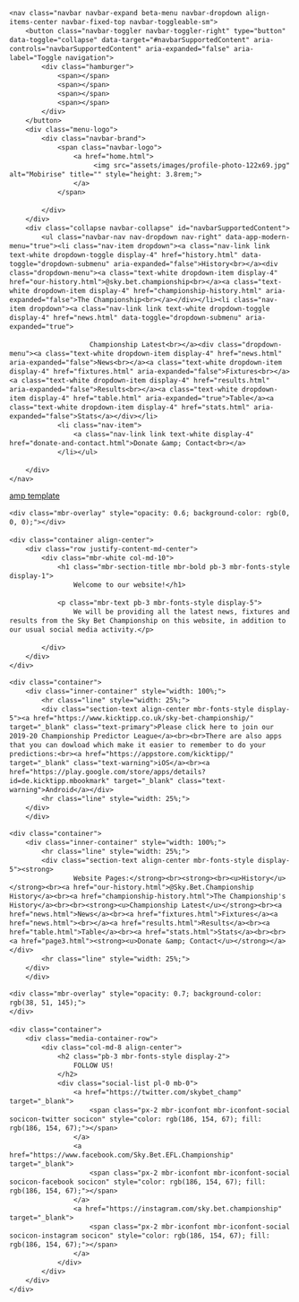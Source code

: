 <!DOCTYPE html>
<html  >
<head>
  <!-- Site made with Mobirise Website Builder v4.10.4, https://mobirise.com -->
  <meta charset="UTF-8">
  <meta http-equiv="X-UA-Compatible" content="IE=edge">
  <meta name="generator" content="Mobirise v4.10.4, mobirise.com">
  <meta name="viewport" content="width=device-width, initial-scale=1, minimum-scale=1">
  <link rel="shortcut icon" href="assets/images/profile-photo-122x69.jpg" type="image/x-icon">
  <meta name="description" content="">
  
  <title>Home</title>
  <link rel="stylesheet" href="assets/web/assets/mobirise-icons/mobirise-icons.css">
  <link rel="stylesheet" href="assets/tether/tether.min.css">
  <link rel="stylesheet" href="assets/bootstrap/css/bootstrap.min.css">
  <link rel="stylesheet" href="assets/bootstrap/css/bootstrap-grid.min.css">
  <link rel="stylesheet" href="assets/bootstrap/css/bootstrap-reboot.min.css">
  <link rel="stylesheet" href="assets/dropdown/css/style.css">
  <link rel="stylesheet" href="assets/socicon/css/styles.css">
  <link rel="stylesheet" href="assets/animatecss/animate.min.css">
  <link rel="stylesheet" href="assets/theme/css/style.css">
  <link rel="stylesheet" href="assets/mobirise/css/mbr-additional.css" type="text/css">
  
  <script async src="https://pagead2.googlesyndication.com/pagead/js/adsbygoogle.js"></script>
<script>
  (adsbygoogle = window.adsbygoogle || []).push({
    google_ad_client: "ca-pub-7550618979487506",
    enable_page_level_ads: true
  });
</script>
  
</head>
<body>

<!-- Google Analytics -->
<script async="" src="https://pagead2.googlesyndication.com/pagead/js/adsbygoogle.js">
  
  </script>
  <script>
  (adsbygoogle = window.adsbygoogle || []).push({
    google_ad_client: "ca-pub-7550618979487506",
    enable_page_level_ads: true
  });
  
  </script>
<!-- /Google Analytics -->


  <section class="menu cid-qTkzRZLJNu" once="menu" id="menu1-0">

    

    <nav class="navbar navbar-expand beta-menu navbar-dropdown align-items-center navbar-fixed-top navbar-toggleable-sm">
        <button class="navbar-toggler navbar-toggler-right" type="button" data-toggle="collapse" data-target="#navbarSupportedContent" aria-controls="navbarSupportedContent" aria-expanded="false" aria-label="Toggle navigation">
            <div class="hamburger">
                <span></span>
                <span></span>
                <span></span>
                <span></span>
            </div>
        </button>
        <div class="menu-logo">
            <div class="navbar-brand">
                <span class="navbar-logo">
                    <a href="home.html">
                         <img src="assets/images/profile-photo-122x69.jpg" alt="Mobirise" title="" style="height: 3.8rem;">
                    </a>
                </span>
                
            </div>
        </div>
        <div class="collapse navbar-collapse" id="navbarSupportedContent">
            <ul class="navbar-nav nav-dropdown nav-right" data-app-modern-menu="true"><li class="nav-item dropdown"><a class="nav-link link text-white dropdown-toggle display-4" href="history.html" data-toggle="dropdown-submenu" aria-expanded="false">History<br></a><div class="dropdown-menu"><a class="text-white dropdown-item display-4" href="our-history.html">@sky.bet.championship<br></a><a class="text-white dropdown-item display-4" href="championship-history.html" aria-expanded="false">The Championship<br></a></div></li><li class="nav-item dropdown"><a class="nav-link link text-white dropdown-toggle display-4" href="news.html" data-toggle="dropdown-submenu" aria-expanded="true">
                        
                        Championship Latest<br></a><div class="dropdown-menu"><a class="text-white dropdown-item display-4" href="news.html" aria-expanded="false">News<br></a><a class="text-white dropdown-item display-4" href="fixtures.html" aria-expanded="false">Fixtures<br></a><a class="text-white dropdown-item display-4" href="results.html" aria-expanded="false">Results<br></a><a class="text-white dropdown-item display-4" href="table.html" aria-expanded="true">Table</a><a class="text-white dropdown-item display-4" href="stats.html" aria-expanded="false">Stats</a></div></li>
                <li class="nav-item">
                    <a class="nav-link link text-white display-4" href="donate-and-contact.html">Donate &amp; Contact<br></a>
                </li></ul>
            
        </div>
    </nav>
</section>

<section class="engine"><a href="https://mobirise.info/t">amp template</a></section><section class="cid-qTkA127IK8 mbr-fullscreen mbr-parallax-background" id="header2-1">

    

    <div class="mbr-overlay" style="opacity: 0.6; background-color: rgb(0, 0, 0);"></div>

    <div class="container align-center">
        <div class="row justify-content-md-center">
            <div class="mbr-white col-md-10">
                <h1 class="mbr-section-title mbr-bold pb-3 mbr-fonts-style display-1">
                    Welcome to our website!</h1>
                
                <p class="mbr-text pb-3 mbr-fonts-style display-5">
                    We will be providing all the latest news, fixtures and results from the Sky Bet Championship on this website, in addition to our usual social media activity.</p>
                
            </div>
        </div>
    </div>
    
</section>

<section class="mbr-section article content9 cid-ruC5D9RliX" id="content9-p">
    
     

    <div class="container">
        <div class="inner-container" style="width: 100%;">
            <hr class="line" style="width: 25%;">
            <div class="section-text align-center mbr-fonts-style display-5"><a href="https://www.kicktipp.co.uk/sky-bet-championship/" target="_blank" class="text-primary">Please click here to join our 2019-20 Championship Predictor League</a><br><br>There are also apps that you can dowload which make it easier to remember to do your predictions:<br><a href="https://appstore.com/kicktipp/" target="_blank" class="text-warning">iOS</a><br><a href="https://play.google.com/store/apps/details?id=de.kicktipp.mbookmark" target="_blank" class="text-warning">Android</a></div>
            <hr class="line" style="width: 25%;">
        </div>
        </div>
</section>

<section class="mbr-section article content9 cid-rtLjk1FRY7" id="content9-n">
    
     

    <div class="container">
        <div class="inner-container" style="width: 100%;">
            <hr class="line" style="width: 25%;">
            <div class="section-text align-center mbr-fonts-style display-5"><strong>
                    Website Pages:</strong><br><strong><br><u>History</u></strong><br><a href="our-history.html">@Sky.Bet.Championship History</a><br><a href="championship-history.html">The Championship's History</a><br><br><strong><u>Championship Latest</u></strong><br><a href="news.html">News</a><br><a href="fixtures.html">Fixtures</a><a href="news.html"><br></a><a href="results.html">Results</a><br><a href="table.html">Table</a><br><a href="stats.html">Stats</a><br><br><a href="page3.html"><strong><u>Donate &amp; Contact</u></strong></a></div>
            <hr class="line" style="width: 25%;">
        </div>
        </div>
</section>

<section class="cid-rtGLWq0kUL" id="social-buttons2-j">

    

    <div class="mbr-overlay" style="opacity: 0.7; background-color: rgb(38, 51, 145);">
    </div>

    <div class="container">
        <div class="media-container-row">
            <div class="col-md-8 align-center">
                <h2 class="pb-3 mbr-fonts-style display-2">
                    FOLLOW US!
                </h2>
                <div class="social-list pl-0 mb-0">
                    <a href="https://twitter.com/skybet_champ" target="_blank">
                        <span class="px-2 mbr-iconfont mbr-iconfont-social socicon-twitter socicon" style="color: rgb(186, 154, 67); fill: rgb(186, 154, 67);"></span>
                    </a>
                    <a href="https://www.facebook.com/Sky.Bet.EFL.Championship" target="_blank">
                        <span class="px-2 mbr-iconfont mbr-iconfont-social socicon-facebook socicon" style="color: rgb(186, 154, 67); fill: rgb(186, 154, 67);"></span>
                    </a>
                    <a href="https://instagram.com/sky.bet.championship" target="_blank">
                        <span class="px-2 mbr-iconfont mbr-iconfont-social socicon-instagram socicon" style="color: rgb(186, 154, 67); fill: rgb(186, 154, 67);"></span>
                    </a>
                </div>
            </div>
        </div>
    </div>
</section>


  <script src="assets/web/assets/jquery/jquery.min.js"></script>
  <script src="assets/popper/popper.min.js"></script>
  <script src="assets/tether/tether.min.js"></script>
  <script src="assets/bootstrap/js/bootstrap.min.js"></script>
  <script src="assets/smoothscroll/smooth-scroll.js"></script>
  <script src="assets/dropdown/js/nav-dropdown.js"></script>
  <script src="assets/dropdown/js/navbar-dropdown.js"></script>
  <script src="assets/viewportchecker/jquery.viewportchecker.js"></script>
  <script src="assets/parallax/jarallax.min.js"></script>
  <script src="assets/sociallikes/social-likes.js"></script>
  <script src="assets/touchswipe/jquery.touch-swipe.min.js"></script>
  <script src="assets/theme/js/script.js"></script>
  
  
  <input name="animation" type="hidden">
  </body>
</html>
